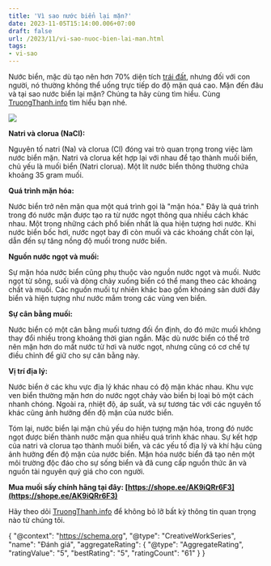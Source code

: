 ```yaml
---
title: 'Vì sao nước biển lại mặn?'
date: 2023-11-05T15:14:00.006+07:00
draft: false
url: /2023/11/vi-sao-nuoc-bien-lai-man.html
tags: 
- vi-sao
---
```


Nước biển, mặc dù tạo nên hơn 70% diện tích [trái đất](https://www.truongthanh.info/2023/11/vi-sao-trai-at-tron-bi-cua-hinh-dang.html), nhưng đối với con người, nó thường không thể uống trực tiếp do độ mặn quá cao. Mặn đến đâu và tại sao nước biển lại mặn? Chúng ta hãy cùng tìm hiểu. Cùng [TruongThanh.info](http://www.truongthanh.info) tìm hiểu bạn nhé.

[![](https://blogger.googleusercontent.com/img/b/R29vZ2xl/AVvXsEiOFTnEAIHBYJU-m78aRniue5WYZgA5dJ-881ePQeqxJCUnx79Kcq3TuNeOFylEsusOa6iBqPc3t-5eHnPRfGR7-00FYZ5Rjs6gk2PwfTKEoxWajo0SxgMoq30_Xkhx13tTfAlgeoi7GI8JG0scBdb_UV8weaiE3fO4r3yxVluSGQWTo-xJSepSzsm65QSb/w400-h225/nuocbien.jpg)](https://blogger.googleusercontent.com/img/b/R29vZ2xl/AVvXsEiOFTnEAIHBYJU-m78aRniue5WYZgA5dJ-881ePQeqxJCUnx79Kcq3TuNeOFylEsusOa6iBqPc3t-5eHnPRfGR7-00FYZ5Rjs6gk2PwfTKEoxWajo0SxgMoq30_Xkhx13tTfAlgeoi7GI8JG0scBdb_UV8weaiE3fO4r3yxVluSGQWTo-xJSepSzsm65QSb/s620/nuocbien.jpg)

  

  

**Natri và clorua (NaCl):**

Nguyên tố natri (Na) và clorua (Cl) đóng vai trò quan trọng trong việc làm nước biển mặn. Natri và clorua kết hợp lại với nhau để tạo thành muối biển, chủ yếu là muối biển (Natri clorua). Một lít nước biển thông thường chứa khoảng 35 gram muối.

  

**Quá trình mặn hóa:**

Nước biển trở nên mặn qua một quá trình gọi là "mặn hóa." Đây là quá trình trong đó nước mặn được tạo ra từ nước ngọt thông qua nhiều cách khác nhau. Một trong những cách phổ biến nhất là qua hiện tượng hơi nước. Khi nước biển bốc hơi, nước ngọt bay đi còn muối và các khoáng chất còn lại, dẫn đến sự tăng nồng độ muối trong nước biển.

  

**Nguồn nước ngọt và muối:**

Sự mặn hóa nước biển cũng phụ thuộc vào nguồn nước ngọt và muối. Nước ngọt từ sông, suối và dòng chảy xuống biển có thể mang theo các khoáng chất và muối. Các nguồn muối tự nhiên khác bao gồm khoáng sản dưới đáy biển và hiện tượng như nước mắm trong các vùng ven biển.

  

**Sự cân bằng muối:**

Nước biển có một cân bằng muối tương đối ổn định, do đó mức muối không thay đổi nhiều trong khoảng thời gian ngắn. Mặc dù nước biển có thể trở nên mặn hơn do mất nước từ hơi và nước ngọt, nhưng cũng có cơ chế tự điều chỉnh để giữ cho sự cân bằng này.

  

**Vị trí địa lý:**

Nước biển ở các khu vực địa lý khác nhau có độ mặn khác nhau. Khu vực ven biển thường mặn hơn do nước ngọt chảy vào biển bị loại bỏ một cách nhanh chóng. Ngoài ra, nhiệt độ, áp suất, và sự tương tác với các nguyên tố khác cũng ảnh hưởng đến độ mặn của nước biển.

  

Tóm lại, nước biển lại mặn chủ yếu do hiện tượng mặn hóa, trong đó nước ngọt được biến thành nước mặn qua nhiều quá trình khác nhau. Sự kết hợp của natri và clorua tạo thành muối biển, và các yếu tố địa lý và khí hậu cũng ảnh hưởng đến độ mặn của nước biển. Mặn hóa nước biển đã tạo nên một môi trường độc đáo cho sự sống biển và đã cung cấp nguồn thức ăn và nguồn tài nguyên quý giá cho con người.

  

**Mua muối sấy chính hãng tại đây: [https://shope.ee/AK9iQRr6F3](https://shope.ee/AK9iQRr6F3)**

  

Hãy theo dõi [TruongThanh.info](http://www.truongthanh.info) để không bỏ lỡ bất kỳ thông tin quan trọng nào từ chúng tôi.

  

{ "@context": "https://schema.org", "@type": "CreativeWorkSeries", "name": "Đánh giá", "aggregateRating": { "@type": "AggregateRating", "ratingValue": "5", "bestRating": "5", "ratingCount": "61" } }
